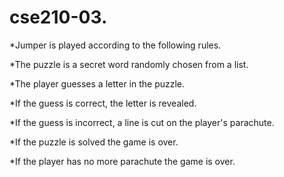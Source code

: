 # cse210-03.
*Jumper is played according to the following rules.

*The puzzle is a secret word randomly chosen from a list.

*The player guesses a letter in the puzzle.

*If the guess is correct, the letter is revealed.

*If the guess is incorrect, a line is cut on the player's parachute.

*If the puzzle is solved the game is over.

*If the player has no more parachute the game is over.

